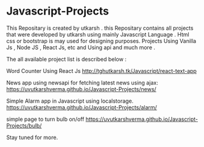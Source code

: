 # Javascript-Projects

This Repositary is created by utkarsh .
this Repositary contains all projects that were developed by utkarsh using mainly Javascript Language .
Html css or bootstrap is may used for designing purposes.
Projects Using Vanilla Js , Node JS , React Js, etc and Using api and much more .

The all available project list is described below :


Word Counter Using React Js 
<a href="http://tghutkarsh.tk/Javascript/react-text-app/">http://tghutkarsh.tk/Javascript/react-text-app</a>



 News app using newsapi for fetching latest news using ajax:
<a href= "https://uvutkarshverma.github.io/Javascript-Projects/news/">https://uvutkarshverma.github.io/Javascript-Projects/news/</a>

 Simple Alarm app in Javascript using localstorage.
<a href= "https://uvutkarshverma.github.io/Javascript-Projects/alarm/">https://uvutkarshverma.github.io/Javascript-Projects/alarm/</a>

 simple page to turn bulb on/off
<a href= "https://uvutkarshverma.github.io/Javascript-Projects/bulb/">https://uvutkarshverma.github.io/Javascript-Projects/bulb/</a>


Stay tuned for more.
